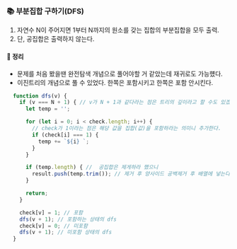 ### 📚 부분집합 구하기(DFS)
1. 자연수 N이 주어지면 1부터 N까지의 원소를 갖는 집합의 부분집합을 모두 출력.
2. 단, 공집합은 출력하지 않는다.

#### 🎯 정리
- 문제를 처음 봤을땐 완전탐색 개념으로 풀어야할 거 같았는데 재귀로도 가능헀다.
- 이진트리의 개념으로 풀 수 있었다. 한쪽은 포함시키고 한쪽은 포함 안시킨다.

```js
  function dfs(v) {
    if (v === N + 1) { // v가 N + 1과 같다라는 점은 트리의 깊이라고 할 수도 있겠다.
      let temp = '';

      for (let i = 0; i < check.length; i++) {
        // check가 1이라는 점은 해당 값을 집합(값)을 포함하라는 의미니 추가한다.
        if (check[i] === 1) {
          temp += `${i} `;
        }
      }

      if (temp.length) { //  공집합은 제게하라 했으니
        result.push(temp.trim()); // 제거 후 양사이드 공백제거 후 배열에 넣는다.
      }

      return;
    }

    check[v] = 1; // 포함
    dfs(v + 1); // 포함하는 상태의 dfs
    check[v] = 0; // 미포함
    dfs(v + 1); // 미포함 상태의 dfs
  }
```